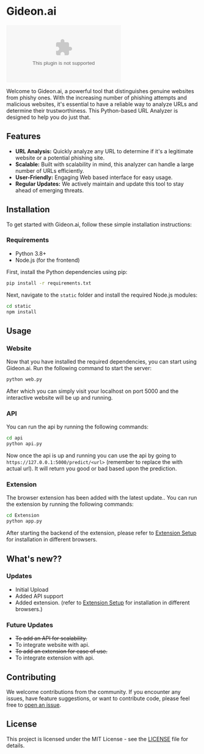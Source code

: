 # Gideon.ai 

![GitHub](https://img.shields.io/github/last-commit/yogeshxd/Gideon.ai)

Welcome to Gideon.ai, a powerful tool that distinguishes genuine websites from phishy ones. With the increasing number of phishing attempts and malicious websites, it's essential to have a reliable way to analyze URLs and determine their trustworthiness. This Python-based URL Analyzer is designed to help you do just that.

## Features

- **URL Analysis:** Quickly analyze any URL to determine if it's a legitimate website or a potential phishing site.
- **Scalable:** Built with scalability in mind, this analyzer can handle a large number of URLs efficiently.
- **User-Friendly:** Engaging Web based interface for easy usage.
- **Regular Updates:** We actively maintain and update this tool to stay ahead of emerging threats.

## Installation

To get started with Gideon.ai, follow these simple installation instructions:

### Requirements

- Python 3.8+
- Node.js (for the frontend)

First, install the Python dependencies using pip:

```bash
pip install -r requirements.txt
```

Next, navigate to the `static` folder and install the required Node.js modules:

```bash
cd static
npm install
```

## Usage

### Website

Now that you have installed the required dependencies, you can start using Gideon.ai. Run the following command to start the server:

```bash
python web.py
```

After which you can simply visit your localhost on port 5000 and the interactive website will be up and running.

### API

You can run the api by running the following commands:

```bash
cd api
python api.py
```

Now once the api is up and running you can use the api by going to `https://127.0.0.1:5000/predict/<url>` (remember to replace the <url> with actual url).
It will return you good or bad based upon the prediction.

### Extension

The browser extension has been added with the latest update.. You can run the extension by running the following commands:

```bash
cd Extension
python app.py
```
After starting the backend of the extension, please refer to [Extension Setup](https://github.com/yogeshxd/Gideon.ai/blob/main/Extension/setup.md) for installation in different browsers.

## What's new??

### Updates
 - Initial Upload
 - Added API support
 - Added extension. (refer to [Extension Setup](https://github.com/yogeshxd/Gideon.ai/blob/main/Extension/setup.md) for installation in different browsers.)

### Future Updates
 - ~~To add an API for scalability.~~
 - To integrate website with api.
 - ~~To add an extension for ease of use.~~
 - To integrate extension with api.

## Contributing

We welcome contributions from the community. If you encounter any issues, have feature suggestions, or want to contribute code, please feel free to [open an issue](https://github.com/yogeshxd/Gideon.ai/issues).

## License

This project is licensed under the MIT License - see the [LICENSE](LICENSE) file for details.
